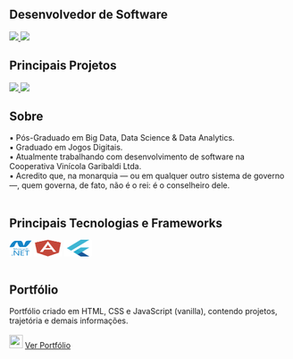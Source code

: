 ## Desenvolvedor de Software
<div>
  <a href="https://github.com/gilmarferrari">
    <img height="165px" src="https://github-readme-stats.vercel.app/api?username=gilmarferrari&show_icons=true&rank_icon=github&hide=stars&include_all_commits=true&count_private=true&amp;theme=vision-friendly-dark" style="max-width:100%;">
    <img height="165px" src="https://github-readme-stats.vercel.app/api/top-langs/?username=gilmarferrari&layout=compact&amp;theme=vision-friendly-dark" style="max-width:100%;">
  </a>

  ## Principais Projetos

  <a href="https://github.com/gilmarferrari/Plan-It/">
    <img height="140px" src="https://github-readme-stats.vercel.app/api/pin/?username=gilmarferrari&repo=Plan-It&amp;theme=vision-friendly-dark" style="max-width:100%;">
  </a>
  <a href="https://github.com/gilmarferrari/ConduitAPI/">
    <img height="140px" src="https://github-readme-stats.vercel.app/api/pin/?username=gilmarferrari&repo=ConduitAPI&amp;theme=vision-friendly-dark" style="max-width:100%;">
  </a>
</div>

## Sobre

<div>
  ▪ Pós-Graduado em Big Data, Data Science & Data Analytics.
  <br>
  ▪ Graduado em Jogos Digitais.
  <br>
  ▪ Atualmente trabalhando com desenvolvimento de software na Cooperativa Vinícola Garibaldi Ltda.
  <br>
  ▪ Acredito que, na monarquia — ou em qualquer outro sistema de governo —, quem governa, de fato, não é o rei: é o conselheiro dele.
</div> <br>

## Principais Tecnologias e Frameworks

<div>  
    <img align="center" alt="Gilmar-DotNet" height="30" width="40" src="https://github.com/devicons/devicon/blob/master/icons/dot-net/dot-net-plain-wordmark.svg">
    <img align="center" alt="Gilmar-Angular" height="30" width="50" src="https://github.com/devicons/devicon/blob/master/icons/angularjs/angularjs-plain.svg">  
    <img align="center" alt="Gilmar-Flutter" height="30" width="50" src="https://github.com/devicons/devicon/blob/master/icons/flutter/flutter-original.svg">
</div> <br>

## Portfólio

<div>
  <label>Portfólio criado em HTML, CSS e JavaScript (vanilla), contendo projetos, trajetória e demais informações.</label><br><br>
  <img height="24" width="24" src="https://gilmarferrari.github.io/portfolio/assets/puzzle.png"> 
  <a href="https://gilmarferrari.github.io/portfolio/">Ver Portfólio</a>
  <br><br>
</div>
